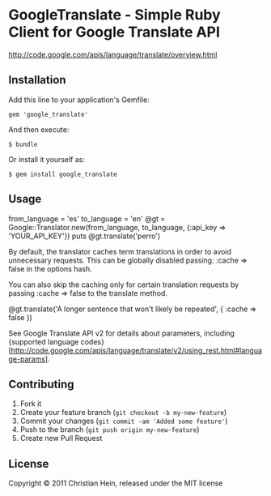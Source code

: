 # GoogleTranslate - Simple Ruby Client for Google Translate API

http://code.google.com/apis/language/translate/overview.html

## Installation

Add this line to your application's Gemfile:

    gem 'google_translate'

And then execute:

    $ bundle

Or install it yourself as:

    $ gem install google_translate

## Usage

   from_language = 'es'
   to_language = 'en'
   @gt = Google::Translator.new(from_language, to_language, {:api_key => 'YOUR_API_KEY'})
   puts @gt.translate('perro')

By default, the translator caches term translations in order to avoid unnecessary requests.
This can be globally disabled passing:
   :cache => false
in the options hash.

You can also skip the caching only for certain translation requests by passing
   :cache => false 
to the translate method.

   @gt.translate('A longer sentence that won't likely be repeated', { :cache => false })

See Google Translate API v2 for details about parameters, including {supported language codes}[http://code.google.com/apis/language/translate/v2/using_rest.html#language-params].

## Contributing

1. Fork it
2. Create your feature branch (`git checkout -b my-new-feature`)
3. Commit your changes (`git commit -am 'Added some feature'`)
4. Push to the branch (`git push origin my-new-feature`)
5. Create new Pull Request

## License

Copyright © 2011 Christian Hein, released under the MIT license
